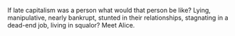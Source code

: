 If late capitalism was a person what would that person be like? Lying, manipulative, nearly bankrupt, stunted in their relationships, stagnating in a dead-end job, living in squalor? Meet Alice.

[1]: https://teherengawakapress.co.nz/shes-a-killer/
[2]: https://www.crimetime.co.uk/shes-a-killer-kirsten-mcdougall-talks-to-crime-time/
